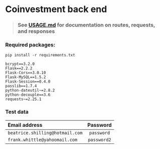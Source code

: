 # Coinvestment back end

> ### See [USAGE.md](USAGE.md) for documentation on routes, requests, and responses

### Required packages:
```commandline
pip install -r requirements.txt
```
```commandline
bcrypt==3.2.0
Flask==2.2.2
Flask-Cors==3.0.10
Flask-MySQL==1.5.2
Flask-Session==0.4.0
passlib==1.7.4
python-dateutil~=2.8.2
python-decouple==3.6
requests~=2.25.1
```

### Test data

| **Email address**               |  **Password**   |
|:--------------------------------|:---------------:|
| `beatrice.shilling@hotmail.com` |   `password`    |
| `frank.whittle@yahoomail.com`   |   `password2`   |
